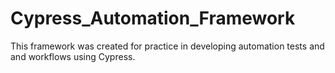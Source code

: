 # Cypress_Automation_Framework

This framework was created for practice in developing automation tests and and workflows using Cypress.
